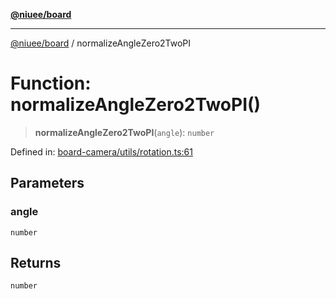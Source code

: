 [**@niuee/board**](../README.md)

***

[@niuee/board](../globals.md) / normalizeAngleZero2TwoPI

# Function: normalizeAngleZero2TwoPI()

> **normalizeAngleZero2TwoPI**(`angle`): `number`

Defined in: [board-camera/utils/rotation.ts:61](https://github.com/niuee/board/blob/cc09a87e934160adef876c4e11d51fd97e78653d/src/board-camera/utils/rotation.ts#L61)

## Parameters

### angle

`number`

## Returns

`number`
